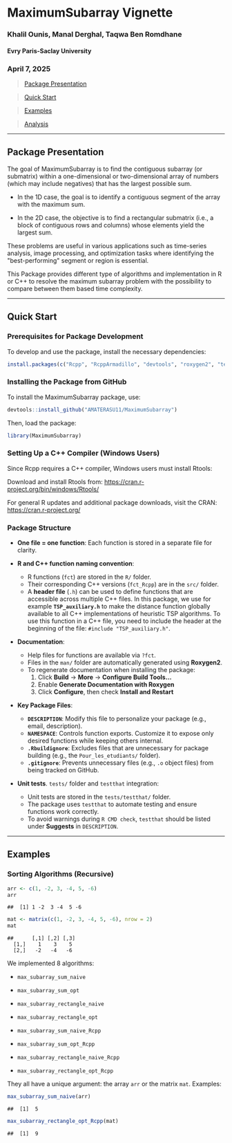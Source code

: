 # MaximumSubarray Vignette

### Khalil Ounis, Manal Derghal, Taqwa Ben Romdhane

#### Evry Paris-Saclay University

### April 7, 2025

> [Package Presentation](#pp)

> [Quick Start](#qs)

> [Examples](#ex)

> [Analysis](#an)

------------------------------------------------------------------------

<a id="pp"></a>

## Package Presentation

The goal of MaximumSubarray is to find the contiguous subarray (or submatrix) within a one-dimensional or two-dimensional array of numbers (which may include negatives) that has the largest possible sum.

 - In the 1D case, the goal is to identify a contiguous segment of the array with the maximum sum.

 - In the 2D case, the objective is to find a rectangular submatrix (i.e., a block of contiguous rows and columns) whose elements yield the largest sum.

These problems are useful in various applications such as time-series analysis, image processing, and optimization tasks where identifying the "best-performing" segment or region is essential.

This Package provides different type of algorithms and implementation in R or C++ to resolve the maximum subarray problem with the possibility to compare between them based time complexity.

------------------------------------------------------------------------

<a id="qs"></a>

## Quick Start

### Prerequisites for Package Development

To develop and use the package, install the necessary dependencies:

``` r
install.packages(c("Rcpp", "RcppArmadillo", "devtools", "roxygen2", "testthat"))
```

### Installing the Package from GitHub

To install the MaximumSubarray package, use:

``` r
devtools::install_github("AMATERASU11/MaximumSubarray")
```

Then, load the package:

``` r
library(MaximumSubarray)
```

### Setting Up a C++ Compiler (Windows Users)

Since Rcpp requires a C++ compiler, Windows users must install Rtools:

Download and install Rtools from:
<https://cran.r-project.org/bin/windows/Rtools/>

For general R updates and additional package downloads, visit the CRAN:
<https://cran.r-project.org/>

### Package Structure

- **One file = one function**: Each function is stored in a separate
  file for clarity.

- **R and C++ function naming convention**:

  - R functions (`fct`) are stored in the `R/` folder.  
  - Their corresponding C++ versions (`fct_Rcpp`) are in the `src/`
    folder.  
  - A **header file** (`.h`) can be used to define functions that are
    accessible across multiple C++ files. In this package, we use for
    example **`TSP_auxiliary.h`** to make the distance function globally
    available to all C++ implementations of heuristic TSP algorithms. To
    use this function in a C++ file, you need to include the header at
    the beginning of the file: `#include "TSP_auxiliary.h"`.

- **Documentation**:

  - Help files for functions are available via `?fct`.  
  - Files in the `man/` folder are automatically generated using
    **Roxygen2**.  
  - To regenerate documentation when installing the package:
    1.  Click **Build** → **More** → **Configure Build Tools…**  
    2.  Enable **Generate Documentation with Roxygen**  
    3.  Click **Configure**, then check **Install and Restart**

- **Key Package Files**:

  - **`DESCRIPTION`**: Modify this file to personalize your package
    (e.g., email, description).  
  - **`NAMESPACE`**: Controls function exports. Customize it to expose
    only desired functions while keeping others internal.  
  - **`.Rbuildignore`**: Excludes files that are unnecessary for package
    building (e.g., the `Pour_les_etudiants/` folder).  
  - **`.gitignore`**: Prevents unnecessary files (e.g., `.o` object
    files) from being tracked on GitHub.

- **Unit tests**. `tests/` folder and `testthat` integration:

  - Unit tests are stored in the `tests/testthat/` folder.  
  - The package uses `testthat` to automate testing and ensure functions
    work correctly.  
  - To avoid warnings during `R CMD check`, `testthat` should be listed
    under **Suggests** in `DESCRIPTION`.

------------------------------------------------------------------------

<a id="ex"></a>

## Examples

### Sorting Algorithms (Recursive)

``` r
arr <- c(1, -2, 3, -4, 5, -6)
arr
```

    ##  [1] 1 -2  3 -4  5 -6
    
``` r
mat <- matrix(c(1, -2, 3, -4, 5, -6), nrow = 2)
mat
```
    ##      [,1] [,2] [,3]
      [1,]    1    3    5
      [2,]   -2   -4   -6
    
    
We implemented 8 algorithms:

- `max_subarray_sum_naive`
- `max_subarray_sum_opt`
- `max_subarray_rectangle_naive`
- `max_subarray_rectangle_opt`

- `max_subarray_sum_naive_Rcpp`
- `max_subarray_sum_opt_Rcpp`
- `max_subarray_rectangle_naive_Rcpp`
- `max_subarray_rectangle_opt_Rcpp`

They all have a unique argument: the array `arr` or the matrix `mat`. Examples:

``` r
max_subarray_sum_naive(arr)
```

    ##  [1]  5

``` r
max_subarray_rectangle_opt_Rcpp(mat)
```

    ##  [1]  9
